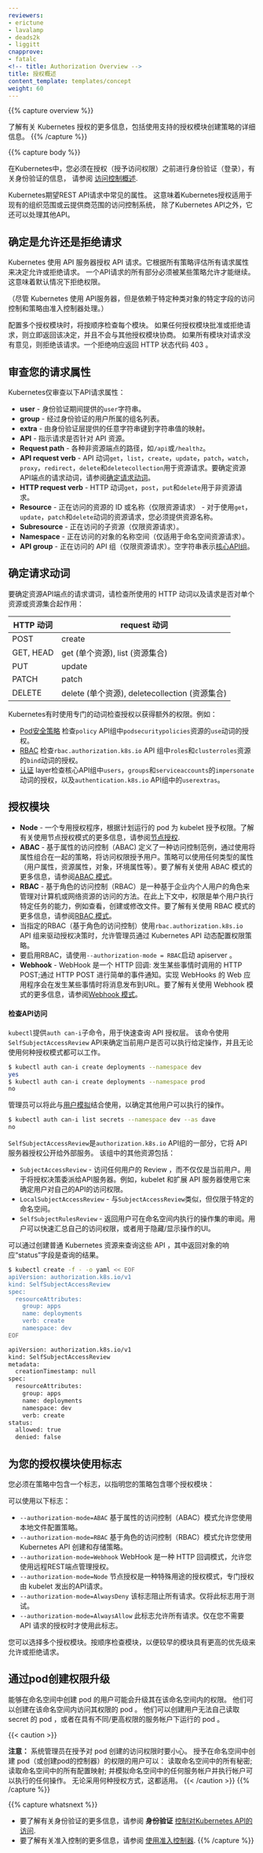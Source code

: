 ```yaml
---
reviewers:
- erictune
- lavalamp
- deads2k
- liggitt
cnapprove:
- fatalc
<!-- title: Authorization Overview -->
title: 授权概述
content_template: templates/concept
weight: 60
---
```


{{% capture overview %}}
<!-- Learn more about Kubernetes authorization, including details about creating
policies using the supported authorization modules. -->
了解有关 Kubernetes 授权的更多信息，包括使用支持的授权模块创建策略的详细信息。
{{% /capture %}}

{{% capture body %}}
<!-- In Kubernetes, you must be authenticated (logged in) before your request can be
authorized (granted permission to access). For information about authentication,
see [Accessing Control Overview](/docs/reference/access-authn-authz/controlling-access/).

Kubernetes expects attributes that are common to REST API requests. This means
that Kubernetes authorization works with existing organization-wide or
cloud-provider-wide access control systems which may handle other APIs besides
the Kubernetes API. -->

在Kubernetes中，您必须在授权（授予访问权限）之前进行身份验证（登录），有关身份验证的信息，
请参阅 [访问控制概述](/docs/reference/access-authn-authz/controlling-access/).

Kubernetes期望REST API请求中常见的属性。
这意味着Kubernetes授权适用于现有的组织范围或云提供商范围的访问控制系统，
除了Kubernetes API之外，它还可以处理其他API。

<!-- ## Determine Whether a Request is Allowed or Denied
Kubernetes authorizes API requests using the API server. It evaluates all of the
request attributes against all policies and allows or denies the request. All
parts of an API request must be allowed by some policy in order to proceed. This
means that permissions are denied by default.

(Although Kubernetes uses the API server, access controls and policies that
depend on specific fields of specific kinds of objects are handled by Admission
Controllers.)

When multiple authorization modules are configured, each is checked in sequence.
If any authorizer approves or denies a request, that decision is immediately
returned and no other authorizer is consulted. If all modules have no opinion on
the request, then the request is denied. A deny returns an HTTP status code 403. -->

## 确定是允许还是拒绝请求
Kubernetes 使用 API ​​服务器授权 API 请求。它根据所有策略评估所有请求属性来决定允许或拒绝请求。
一个API请求的所有部分必须被某些策略允许才能继续。这意味着默认情况下拒绝权限。

（尽管 Kubernetes 使用 API ​​服务器，但是依赖于特定种类对象的特定字段的访问控制和策略由准入控制器处理。）

配置多个授权模块时，将按顺序检查每个模块。
如果任何授权模块批准或拒绝请求，则立即返回该决定，并且不会与其他授权模块协商。
如果所有模块对请求没有意见，则拒绝该请求。一个拒绝响应返回 HTTP 状态代码 403 。

<!--
## Review Your Request Attributes
Kubernetes reviews only the following API request attributes:

 * **user** - The `user` string provided during authentication.
 * **group** - The list of group names to which the authenticated user belongs.
 * **extra** - A map of arbitrary string keys to string values, provided by the authentication layer.
 * **API** - Indicates whether the request is for an API resource.
 * **Request path** - Path to miscellaneous non-resource endpoints like `/api` or `/healthz`.
 * **API request verb** - API verbs `get`, `list`, `create`, `update`, `patch`, `watch`, `proxy`, `redirect`, `delete`, and `deletecollection` are used for resource requests. To determine the request verb for a resource API endpoint, see [Determine the request verb](/docs/reference/access-authn-authz/authorization/#determine-whether-a-request-is-allowed-or-denied) below.
 * **HTTP request verb** - HTTP verbs `get`, `post`, `put`, and `delete` are used for non-resource requests.
 * **Resource** - The ID or name of the resource that is being accessed (for resource requests only) -- For resource requests using `get`, `update`, `patch`, and `delete` verbs, you must provide the resource name.
 * **Subresource** - The subresource that is being accessed (for resource requests only).
 * **Namespace** - The namespace of the object that is being accessed (for namespaced resource requests only).
 * **API group** - The API group being accessed (for resource requests only). An empty string designates the [core API group](/docs/concepts/overview/kubernetes-api/).
-->

## 审查您的请求属性
Kubernetes仅审查以下API请求属性：

 * **user** - 身份验证期间提供的`user`字符串。
 * **group** - 经过身份验证的用户所属的组名列表。
 * **extra** - 由身份验证层提供的任意字符串键到字符串值的映射。
 * **API** - 指示请求是否针对 API 资源。
 * **Request path** - 各种非资源端点的路径，如`/api`或`/healthz`。
 * **API request verb** - API 动词`get`，`list`，`create`，`update`，`patch`，`watch`，`proxy`，`redirect`，`delete`和`deletecollection`用于资源请求。要确定资源API端点的请求动词，请参阅[确定请求动词](/docs/reference/access-authn-authz/authorization/#determine-whether-a-request-is-allowed-or-denied)。
 * **HTTP request verb** - HTTP 动词`get`，`post`，`put`和`delete`用于非资源请求。
 * **Resource** - 正在访问的资源的 ID 或名称（仅限资源请求） - 对于使用`get`，`update`，`patch`和`delete`动词的资源请求，您必须提供资源名称。
 * **Subresource** - 正在访问的子资源（仅限资源请求）。
 * **Namespace** - 正在访问的对象的名称空间（仅适用于命名空间资源请求）。
 * **API group** - 正在访问的 API 组（仅限资源请求）。空字符串表示[核心API组](/docs/concepts/overview/kubernetes-api/)。

<!--
## Determine the Request Verb
To determine the request verb for a resource API endpoint, review the HTTP verb
used and whether or not the request acts on an individual resource or a
collection of resources:

HTTP verb | request verb
----------|---------------
POST      | create
GET, HEAD | get (for individual resources), list (for collections)
PUT       | update
PATCH     | patch
DELETE    | delete (for individual resources), deletecollection (for collections)

Kubernetes sometimes checks authorization for additional permissions using specialized verbs. For example:

* [PodSecurityPolicy](/docs/concepts/policy/pod-security-policy/) checks for authorization of the `use` verb on `podsecuritypolicies` resources in the `policy` API group.
* [RBAC](/docs/reference/access-authn-authz/rbac/#privilege-escalation-prevention-and-bootstrapping) checks for authorization
of the `bind` verb on `roles` and `clusterroles` resources in the `rbac.authorization.k8s.io` API group.
* [Authentication](/docs/reference/access-authn-authz/authentication/) layer checks for authorization of the `impersonate` verb on `users`, `groups`, and `serviceaccounts` in the core API group, and the `userextras` in the `authentication.k8s.io` API group.
-->

## 确定请求动词

要确定资源API端点的请求谓词，请检查所使用的 HTTP 动词以及请求是否对单个资源或资源集合起作用：

HTTP 动词 | request 动词
----------|---------------
POST      | create
GET, HEAD | get (单个资源), list (资源集合)
PUT       | update
PATCH     | patch
DELETE    | delete (单个资源), deletecollection (资源集合)

Kubernetes有时使用专门的动词检查授权以获得额外的权限。例如：

* [Pod安全策略](/docs/concepts/policy/pod-security-policy/) 检查`policy` API组中`podsecuritypolicies`资源的`use`动词的授权。
* [RBAC](/docs/reference/access-authn-authz/rbac/#privilege-escalation-prevention-and-bootstrapping) 检查`rbac.authorization.k8s.io` API 组中`roles`和`clusterroles`资源的`bind`动词的授权。
* [认证](/docs/reference/access-authn-authz/authentication/) layer检查核心API组中`users`，`groups`和`serviceaccounts`的`impersonate`动词的授权，以及`authentication.k8s.io` API组中的`userextras`。

<!--
## Authorization Modules
 * **Node** - A special-purpose authorizer that grants permissions to kubelets based on the pods they are scheduled to run. To learn more about using the Node authorization mode, see [Node Authorization](/docs/reference/access-authn-authz/node/).
 * **ABAC** - Attribute-based access control (ABAC) defines an access control paradigm whereby access rights are granted to users through the use of policies which combine attributes together. The policies can use any type of attributes (user attributes, resource attributes, object, environment attributes, etc). To learn more about using the ABAC mode, see [ABAC Mode](/docs/reference/access-authn-authz/abac/).
 * **RBAC** - Role-based access control (RBAC) is a method of regulating access to computer or network resources based on the roles of individual users within an enterprise. In this context, access is the ability of an individual user to perform a specific task, such as view, create, or modify a file. To learn more about using the RBAC mode, see [RBAC Mode](/docs/reference/access-authn-authz/rbac/)
  * When specified RBAC (Role-Based Access Control) uses the `rbac.authorization.k8s.io` API group to drive authorization decisions, allowing admins to dynamically configure permission policies through the Kubernetes API.
  * To enable RBAC, start the apiserver with `--authorization-mode=RBAC`.
 * **Webhook** - A WebHook is an HTTP callback: an HTTP POST that occurs when something happens; a simple event-notification via HTTP POST. A web application implementing WebHooks will POST a message to a URL when certain things happen. To learn more about using the Webhook mode, see [Webhook Mode](/docs/reference/access-authn-authz/webhook/).
 -->

## 授权模块
 * **Node** - 一个专用授权程序，根据计划运行的 pod 为 kubelet 授予权限。了解有关使用节点授权模式的更多信息，请参阅[节点授权](/docs/reference/access-authn-authz/node/).
 * **ABAC** - 基于属性的访问控制（ABAC) 定义了一种访问控制范例，通过使用将属性组合在一起的策略，将访问权限授予用户。策略可以使用任何类型的属性（用户属性，资源属性，对象，环境属性等）。要了解有关使用 ABAC 模式的更多信息，请参阅[ABAC 模式](/docs/reference/access-authn-authz/abac/)。
 * **RBAC** - 基于角色的访问控制（RBAC）是一种基于企业内个人用户的角色来管理对计算机或网络资源的访问的方法。在此上下文中，权限是单个用户执行特定任务的能力，例如查看，创建或修改文件。要了解有关使用 RBAC 模式的更多信息，请参阅[RBAC 模式](/docs/reference/access-authn-authz/rbac/)。
  * 当指定的RBAC（基于角色的访问控制）使用`rbac.authorization.k8s.io` API 组来驱动授权决策时，允许管理员通过 Kubernetes API 动态配置权限策略。
  * 要启用RBAC，请使用`--authorization-mode = RBAC`启动 apiserver 。
 * **Webhook** - WebHook 是一个 HTTP 回调: 发生某些事情时调用的 HTTP POST;通过 HTTP POST 进行简单的事件通知。实现 WebHooks 的 Web 应用程序会在发生某些事情时将消息发布到URL。要了解有关使用 Webhook 模式的更多信息，请参阅[Webhook 模式](/docs/reference/access-authn-authz/webhook/)。

<!--
#### Checking API Access

`kubectl` provides the `auth can-i` subcommand for quickly querying the API authorization layer.
The command uses the `SelfSubjectAccessReview` API to determine if the current user can perform
a given action, and works regardless of the authorization mode used.
-->

#### 检查API访问

`kubectl`提供`auth can-i`子命令，用于快速查询 API 授权层。
该命令使用`SelfSubjectAccessReview` API来确定当前用户是否可以执行给定操作，并且无论使用何种授权模式都可以工作。

```bash
$ kubectl auth can-i create deployments --namespace dev
yes
$ kubectl auth can-i create deployments --namespace prod
no
```
<!--
Administrators can combine this with [user impersonation](/docs/reference/access-authn-authz/authentication/#user-impersonation)
to determine what action other users can perform.
-->
管理员可以将此与[用户模拟](/docs/reference/access-authn-authz/authentication/#user-impersonation)结合使用，以确定其他用户可以执行的操作。

```bash
$ kubectl auth can-i list secrets --namespace dev --as dave
no
```
<!--
`SelfSubjectAccessReview` is part of the `authorization.k8s.io` API group, which
exposes the API server authorization to external services. Other resources in
this group include:

* `SubjectAccessReview` - Access review for any user, not just the current one. Useful for delegating authorization decisions to the API server. For example, the kubelet and extension API servers use this to determine user access to their own APIs.
* `LocalSubjectAccessReview` - Like `SubjectAccessReview` but restricted to a specific namespace.
* `SelfSubjectRulesReview` - A review which returns the set of actions a user can perform within a namespace. Useful for users to quickly summarize their own access, or for UIs to hide/show actions.

These APIs can be queried by creating normal Kubernetes resources, where the response "status"
field of the returned object is the result of the query.
-->

`SelfSubjectAccessReview`是`authorization.k8s.io` API组的一部分，它将 API 服务器授权公开给外部服务。
该组中的其他资源包括：

* `SubjectAccessReview` - 访问任何用户的 Review ，而不仅仅是当前用户。用于将授权决策委派给API服务器。例如，kubelet 和扩展 API 服务器使用它来确定用户对自己的API的访问权限。
* `LocalSubjectAccessReview` - 与`SubjectAccessReview`类似，但仅限于特定的命名空间。
* `SelfSubjectRulesReview` - 返回用户可在命名空间内执行的操作集的审阅。用户可以快速汇总自己的访问权限，或者用于隐藏/显示操作的UI。

可以通过创建普通 Kubernetes 资源来查询这些 API ，其中返回对象的响应“status”字段是查询的结果。

```bash
$ kubectl create -f - -o yaml << EOF
apiVersion: authorization.k8s.io/v1
kind: SelfSubjectAccessReview
spec:
  resourceAttributes:
    group: apps
    name: deployments
    verb: create
    namespace: dev
EOF

apiVersion: authorization.k8s.io/v1
kind: SelfSubjectAccessReview
metadata:
  creationTimestamp: null
spec:
  resourceAttributes:
    group: apps
    name: deployments
    namespace: dev
    verb: create
status:
  allowed: true
  denied: false
```

<!--
## Using Flags for Your Authorization Module

You must include a flag in your policy to indicate which authorization module
your policies include:

The following flags can be used:

  * `--authorization-mode=ABAC` Attribute-Based Access Control (ABAC) mode allows you to configure policies using local files.
  * `--authorization-mode=RBAC` Role-based access control (RBAC) mode allows you to create and store policies using the Kubernetes API.
  * `--authorization-mode=Webhook` WebHook is an HTTP callback mode that allows you to manage authorization using a remote REST endpoint.
  * `--authorization-mode=Node` Node authorization is a special-purpose authorization mode that specifically authorizes API requests made by kubelets.
  * `--authorization-mode=AlwaysDeny` This flag blocks all requests. Use this flag only for testing.
  * `--authorization-mode=AlwaysAllow` This flag allows all requests. Use this flag only if you do not require authorization for your API requests.

You can choose more than one authorization module. Modules are checked in order
so an earlier module has higher priority to allow or deny a request.
-->

## 为您的授权模块使用标志

您必须在策略中包含一个标志，以指明您的策略包含哪个授权模块：

可以使用以下标志：

  * `--authorization-mode=ABAC` 基于属性的访问控制（ABAC）模式允许您使用本地文件配置策略。
  * `--authorization-mode=RBAC` 基于角色的访问控制（RBAC）模式允许您使用 Kubernetes API 创建和存储策略。
  * `--authorization-mode=Webhook` WebHook 是一种 HTTP 回调模式，允许您使用远程REST端点管理授权。
  * `--authorization-mode=Node` 节点授权是一种特殊用途的授权模式，专门授权由 kubelet 发出的API请求。
  * `--authorization-mode=AlwaysDeny` 该标志阻止所有请求。仅将此标志用于测试。
  * `--authorization-mode=AlwaysAllow` 此标志允许所有请求。仅在您不需要 API 请求的授权时才使用此标志。

您可以选择多个授权模块。按顺序检查模块，以便较早的模块具有更高的优先级来允许或拒绝请求。

<!--
## Privilege escalation via pod creation

Users who have the ability to create pods in a namespace can potentially
escalate their privileges within that namespace.  They can create pods that
access their privileges within that namespace. They can create pods that access
secrets the user cannot themselves read, or that run under a service account
with different/greater permissions.
-->
## 通过pod创建权限升级

能够在命名空间中创建 pod 的用户可能会升级其在该命名空间内的权限。
他们可以创建在该命名空间内访问其权限的 pod 。
他们可以创建用户无法自己读取 secret 的 pod ，或者在具有不同/更高权限的服务帐户下运行的 pod 。

{{< caution >}}
<!--
System administrators, use care when granting access to pod
creation.  A user granted permission to create pods (or controllers that create
pods) in the namespace can: read all secrets in the namespace; read all config
maps in the namespace; and impersonate any service account in the namespace and
take any action the account could take. This applies regardless of authorization
mode.
-->
**注意：** 系统管理员在授予对 pod 创建的访问权限时要小心。
授予在命名空间中创建 pod（或创建pod的控制器）的权限的用户可以：
读取命名空间中的所有秘密;读取命名空间中的所有配置映射;
并模拟命名空间中的任何服务帐户并执行帐户可以执行的任何操作。
无论采用何种授权方式，这都适用。
{{< /caution >}}
{{% /capture %}}

{{% capture whatsnext %}}
<!--
* To learn more about Authentication, see **Authentication** in [Controlling Access to the Kubernetes API](/docs/reference/access-authn-authz/controlling-access/).
* To learn more about Admission Control, see [Using Admission Controllers](/docs/reference/access-authn-authz/admission-controllers/).
-->
* 要了解有关身份验证的更多信息，请参阅 **身份验证** [控制对Kubernetes API的访问](/docs/reference/access-authn-authz/controlling-access/).
* 要了解有关准入控制的更多信息，请参阅 [使用准入控制器](/docs/reference/access-authn-authz/admission-controllers/).
{{% /capture %}}